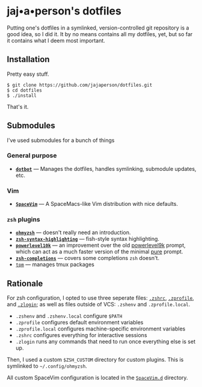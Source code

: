 # jaj•a•person's dotfiles

Putting one's dotfiles in a symlinked, version-controlled git repository is a
good idea, so I did it. It by no means contains all my dotfiles, yet, but so
far it contains what I deem most important.

## Installation

Pretty easy stuff.

```
$ git clone https://github.com/jajaperson/dotfiles.git
$ cd dotfiles
$ ./install
```

That's it.

## Submodules

I've used submodules for a bunch of things

### General purpose

- [**`dotbot`**](https://github.com/anishathalye/dotbot) — Manages the
  dotfiles, handles symlinking, submodule updates, etc.

### Vim

- [**`SpaceVim`**](https://github.com/SpaceVim/SpaceVim.git) — A
  SpaceMacs-like Vim distribution with nice defaults.

### `zsh` plugins

- [**`ohmyzsh`**](https://github.com/ohmyzsh/ohmyzsh) — doesn't really need
  an introduction.
- [**`zsh-syntax-highlighting`**](https://github.com/zsh-users/zsh-syntax-highlighting) —
  fish-style syntax highlighting.
- [**`powerlevel10k`**](https://github.com/romkatv/powerlevel10k) — an
  improvement over the old [powerlevel9k](https://github.com/Powerlevel9k/powerlevel9k)
  prompt, which can act as a much faster version of the minimal
  [pure](https://github.com/sindresorhus/pure) prompt.
- [**`zsh-completions`**](https://github.com/zsh-users/zsh-completions) — covers some
  completions `zsh` doesn't.
- [`tpm`](https://github.com/tmux-plugins/tpm) — manages tmux packages

## Rationale

For zsh configuration, I opted to use three seperate files: [`.zshrc`](/zsh/zshrc),
[`.zprofile`](/zsh/zprofile), and [`.zlogin`](/zsh/zlogin); as well as files
outside of VCS: `.zshenv` and `.zprofile.local`.

- `.zshenv` and `.zshenv.local` configure `$PATH`
- `.zprofile` configures default environment variables
- `.zprofile.local` configures machine-specific environment variables
- `.zshrc` configures everything for interactive sessions
- `.zlogin` runs any commands that need to run once everything else is set up.

Then, I used a custom `$ZSH_CUSTOM` directory for custom plugins. This is
symlinked to `~/.config/ohmyzsh`.

All custom SpaceVim configuration is located in the [`SpaceVim.d`](/SpaceVim.d)
directory.
